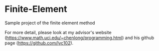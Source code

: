 # Finite-Element
Sample project of the finite element method

For more detail, please look at my advisor's website (https://www.math.uci.edu/~chenlong/programming.html) and his github page (https://github.com/lyc102).
